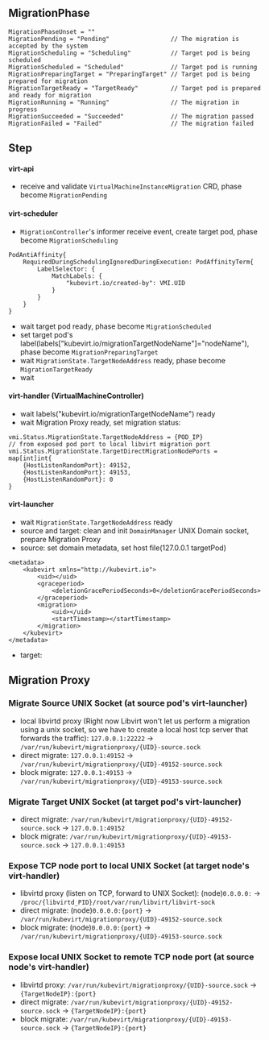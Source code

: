 ## MigrationPhase
```
MigrationPhaseUnset = "" 
MigrationPending = "Pending"                 // The migration is accepted by the system
MigrationScheduling = "Scheduling"           // Target pod is being scheduled
MigrationScheduled = "Scheduled"             // Target pod is running
MigrationPreparingTarget = "PreparingTarget" // Target pod is being prepared for migration 
MigrationTargetReady = "TargetReady"         // Target pod is prepared and ready for migration
MigrationRunning = "Running"                 // The migration in progress
MigrationSucceeded = "Succeeded"             // The migration passed
MigrationFailed = "Failed"                   // The migration failed
```

## Step

#### virt-api
* receive and validate `VirtualMachineInstanceMigration` CRD, phase become `MigrationPending` 

#### virt-scheduler
* `MigrationController`'s informer receive event, create target pod, phase become `MigrationScheduling`

```
PodAntiAffinity{
	RequiredDuringSchedulingIgnoredDuringExecution: PodAffinityTerm{
		LabelSelector: {
			MatchLabels: {
				"kubevirt.io/created-by": VMI.UID
			}
		}
	}
} 
```

* wait target pod ready, phase become `MigrationScheduled`
* set target pod's label(labels["kubevirt.io/migrationTargetNodeName"]="nodeName"), phase become `MigrationPreparingTarget`
* wait `MigrationState.TargetNodeAddress` ready, phase become `MigrationTargetReady`
* wait 

#### virt-handler (VirtualMachineController)
* wait labels("kubevirt.io/migrationTargetNodeName") ready
* wait Migration Proxy ready, set migration status:
```
vmi.Status.MigrationState.TargetNodeAddress = {POD_IP}
// from exposed pod port to local libvirt migration port
vmi.Status.MigrationState.TargetDirectMigrationNodePorts = map[int]int{
	{HostListenRandomPort}: 49152,
	{HostListenRandomPort}: 49153,
	{HostListenRandomPort}: 0
}
```

#### virt-launcher
* wait `MigrationState.TargetNodeAddress` ready
* source and target: clean and init `DomainManager` UNIX Domain socket, prepare Migration Proxy
* source: set domain metadata, set host file(127.0.0.1 targetPod)
```
<metadata>
	<kubevirt xmlns="http://kubevirt.io">
		<uid></uid>
		<graceperiod>
			<deletionGracePeriodSeconds>0</deletionGracePeriodSeconds>
		</graceperiod>
		<migration>
			<uid></uid>
			<startTimestamp></startTimestamp>
		</migration>
	</kubevirt>
</metadata>
```
* target:


## Migration Proxy

### Migrate Source UNIX Socket (at source pod's virt-launcher)
* local libvirtd proxy (Right now Libvirt won't let us perform a migration using a unix socket, so we have to create a local host tcp server that forwards the traffic): `127.0.0.1:22222` -> `/var/run/kubevirt/migrationproxy/{UID}-source.sock`
* direct migrate: `127.0.0.1:49152` -> `/var/run/kubevirt/migrationproxy/{UID}-49152-source.sock`
* block migrate: `127.0.0.1:49153` -> `/var/run/kubevirt/migrationproxy/{UID}-49153-source.sock`

### Migrate Target UNIX Socket (at target pod's virt-launcher)
* direct migrate: `/var/run/kubevirt/migrationproxy/{UID}-49152-source.sock` -> `127.0.0.1:49152` 
* block migrate: `/var/run/kubevirt/migrationproxy/{UID}-49153-source.sock` -> `127.0.0.1:49153`

### Expose TCP node port to local UNIX Socket (at target node's virt-handler)
* libvirtd proxy (listen on TCP, forward to UNIX Socket): (node)`0.0.0.0:` -> `/proc/{libvirtd_PID}/root/var/run/libvirt/libvirt-sock`
* direct migrate: (node)`0.0.0.0:{port}` -> `/var/run/kubevirt/migrationproxy/{UID}-49152-source.sock`
* block migrate: (node)`0.0.0.0:{port}` -> `/var/run/kubevirt/migrationproxy/{UID}-49153-source.sock`

### Expose local UNIX Socket to remote TCP node port (at source node's virt-handler)
* libvirtd proxy: `/var/run/kubevirt/migrationproxy/{UID}-source.sock` -> `{TargetNodeIP}:{port}`
* direct migrate: `/var/run/kubevirt/migrationproxy/{UID}-49152-source.sock` -> `{TargetNodeIP}:{port}`
* block migrate: `/var/run/kubevirt/migrationproxy/{UID}-49153-source.sock` -> `{TargetNodeIP}:{port}`



